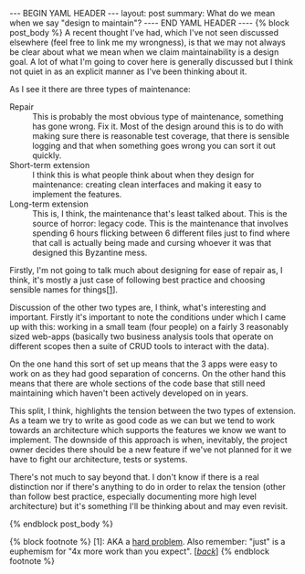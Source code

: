 --- BEGIN YAML HEADER ---
layout: post
summary: What do we mean when we say "design to maintain"?
---- END YAML HEADER ----
{% block post_body %}
A recent thought I've had, which I've not seen discussed elsewhere (feel free
to link me my wrongness), is that we may not always be clear about what we
mean when we claim maintainability is a design goal. A lot of what I'm going
to cover here is generally discussed but I think not quiet in as an explicit
manner as I've been thinking about it.

As I see it there are three types of maintenance:

<dl>
<dt>Repair</dt>
<dd>This is probably the most obvious type of maintenance, something has gone
    wrong. Fix it. Most of the design around this is to do with making sure
    there is reasonable test coverage, that there is sensible logging and
    that when something goes wrong you can sort it out quickly.
</dd>
<dt>Short-term extension</dt>
<dd>I think this is what people think about when they design for maintenance:
    creating clean interfaces and making it easy to implement the features.
</dd>
<dt>Long-term extension</dt>
<dd>This is, I think, the maintenance that's least talked about. This is the
    source of horror: legacy code. This is the maintenance that involves
    spending 6 hours flicking between 6 different files just to find where
    that call is actually being made and cursing whoever it was that designed
    this Byzantine mess.</dd>
</dl>

Firstly, I'm not going to talk much about designing for ease of repair as, I
think, it's mostly a just case of following best practice and choosing sensible
names for things[[1](#footnote1)<a id="jumpback1"></a>].

Discussion of the other two types are, I think, what's interesting and
important. Firstly it's important to note the conditions under which I came up
with this: working in a small team (four people) on a fairly 3 reasonably sized
web-apps (basically two business analysis tools that operate on different scopes
then a suite of CRUD tools to interact with the data).

On the one hand this sort of set up means that the 3 apps were easy to work on
as they had good separation of concerns. On the other hand this means that there
are whole sections of the code base that still need maintaining which haven't
been actively developed on in years.

This split, I think, highlights the tension between the two types of extension.
As a team we try to write as good code as we can but we tend to work towards an
architecture which supports the features we know we want to implement. The
downside of this approach is when, inevitably, the project owner decides there
should be a new feature if we've not planned for it we have to fight our
architecture, tests or systems.

There's not much to say beyond that. I don't know if there is a real distinction
nor if there's anything to do in order to relax the tension (other than follow
best practice, especially documenting more high level architecture) but it's
something I'll be thinking about and may even revisit.

{% endblock post_body %}

{% block footnote %}
[1<a id="footnote1"></a>]: AKA a [hard problem](http://martinfowler.com/bliki/TwoHardThings.html). Also remember: "just" is a euphemism for "4x more work
than you expect". [[*back*](#jumpback1)]
{% endblock footnote %}
